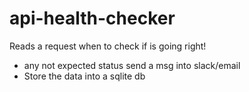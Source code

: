 # api-health-checker

Reads a request when to check if is going right!

- any not expected status send a msg into slack/email
- Store the data into a sqlite db
